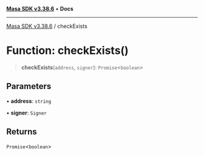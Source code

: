 [**Masa SDK v3.38.6**](../README.md) • **Docs**

***

[Masa SDK v3.38.6](../globals.md) / checkExists

# Function: checkExists()

> **checkExists**(`address`, `signer`): `Promise`\<`boolean`\>

## Parameters

• **address**: `string`

• **signer**: `Signer`

## Returns

`Promise`\<`boolean`\>
